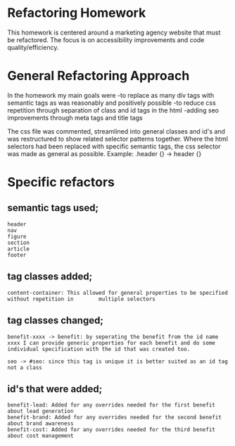 # Refactoring Homework
This homework is centered around a marketing agency website that must be refactored. The focus is on accessibility improvements and code quality/efficiency. 

# General Refactoring Approach
In the homework my main goals were 
    -to replace as many div tags with semantic tags as was reasonably and positively possible
    -to reduce css repetition through separation of class and id tags in the html
    -adding seo improvements through meta tags and title tags

The css file  was commented, streamlined into general classes and id's and was restructured to show related selector patterns together. Where the html selectors had been replaced with specific semantic tags, the css selector was made as general as possible. 
    Example: .header {} -> header {}

# Specific refactors

## semantic tags used;
    header
    nav
    figure
    section
    article
    footer

## tag classes added;
    content-container: This allowed for general properties to be specified without repetition in        multiple selectors

## tag classes changed;
    benefit-xxxx -> benefit: by seperating the benefit from the id name xxxx I can provide generic properties for each benefit and do some individual specification with the id that was created too.

    seo -> #seo: since this tag is unique it is better suited as an id tag not a class

## id's that were added;
    benefit-lead: Added for any overrides needed for the first benefit about lead generation
    benefit-brand: Added for any overrides needed for the second benefit about brand awareness
    benefit-cost: Added for any overrides needed for the third benefit about cost management
